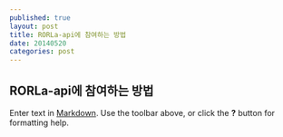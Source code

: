 ```yaml
---
published: true
layout: post
title: RORLa-api에 참여하는 방법
date: 20140520
categories: post
---
```


## RORLa-api에 참여하는 방법

Enter text in [Markdown](http://daringfireball.net/projects/markdown/). Use the toolbar above, or click the **?** button for formatting help.
